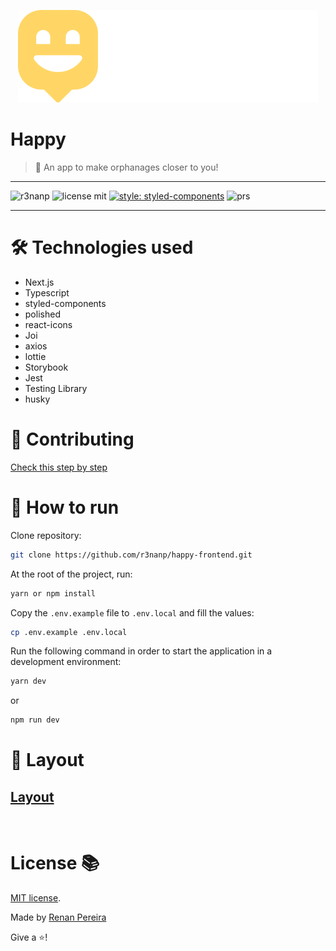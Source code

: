 <p align="center">
<img src="./.github/logo-full.svg" />
</p>

# Happy
> 👶 An app to make orphanages closer to you!

---

<div align="left">

![r3nanp](https://img.shields.io/badge/r3nanp-happy-blue?style=for-the-badge&logo=react)
![license mit](https://img.shields.io/github/license/r3nanp/happy?color=blue&label=LICENSE&logo=github&style=for-the-badge)
[![style: styled-components](https://img.shields.io/badge/style-%F0%9F%92%85%20styled--components-orange.svg?colorB=daa357&colorA=db748e&style=for-the-badge)](https://github.com/styled-components/styled-components)
![prs](https://img.shields.io/static/v1?label=PRs&message=welcome&style=for-the-badge&color=24B36B&labelColor=000000)

</div>

---

# 🛠 Technologies used

- Next.js
- Typescript
- styled-components
- polished
- react-icons
- Joi
- axios
- lottie
- Storybook
- Jest
- Testing Library
- husky

# 🎉 Contributing

[Check this step by step](CONTRIBUTING.md)

# 🤔 How to run

Clone repository:
```bash
git clone https://github.com/r3nanp/happy-frontend.git
```

At the root of the project, run:
```bash
yarn or npm install
```

Copy the `.env.example` file to `.env.local` and fill the values:
```bash
cp .env.example .env.local
```

Run the following command in order to start the application in a development environment:
```bash
yarn dev
```
or
```bash
npm run dev
```

# 🎨 Layout

## [Layout](https://www.figma.com/file/Vb7lt6Ngf8cu5lilSyWzfv/Happy-Web-2.0-(Copy))

<br />

# License 📚

[MIT license](LICENSE).

Made by [Renan Pereira](https://github.com/r3nanp)

Give a ⭐️!

